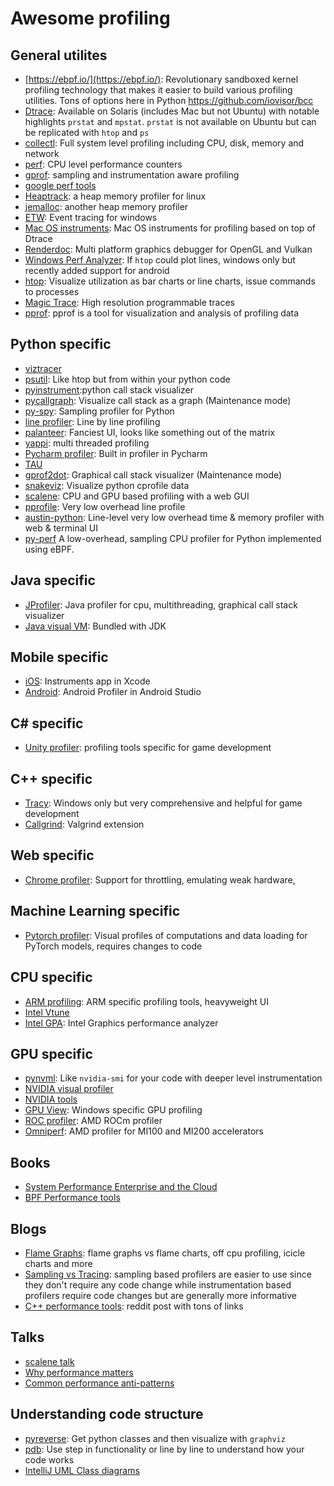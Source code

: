# Awesome profiling

## General utilites
* [https://ebpf.io/](https://ebpf.io/): Revolutionary sandboxed kernel profiling technology that makes it easier to build various profiling utilities. Tons of options here in Python https://github.com/iovisor/bcc
* [Dtrace](https://www.oracle.com/solaris/technologies/dtrace-tutorial.html): Available on Solaris (includes Mac but not Ubuntu) with notable highlights `prstat` and `mpstat`. `prstat` is not available on Ubuntu but can be replicated with `htop` and `ps`
* [collectl](http://collectl.sourceforge.net/Tutorial.html): Full system level profiling including CPU, disk, memory and network
* [perf](https://perf.wiki.kernel.org/index.php/Main_Page): CPU level performance counters
* [gprof](https://sourceware.org/binutils/docs/gprof/): sampling and instrumentation aware profiling
* [google perf tools](https://github.com/gperftools/gperftools)
* [Heaptrack](https://github.com/KDE/heaptrack): a heap memory profiler for linux
* [jemalloc](https://github.com/jemalloc/jemalloc): another heap memory profiler
* [ETW](https://docs.microsoft.com/en-us/windows-hardware/drivers/devtest/event-tracing-for-windows--etw-): Event tracing for windows
* [Mac OS instruments](https://knowledge.broadcom.com/external/article/180011/how-to-use-macintosh-xcodes-instruments.html): Mac OS instruments for profiling based on top of Dtrace
* [Renderdoc](https://github.com/baldurk/renderdoc): Multi platform graphics debugger for OpenGL and Vulkan
* [Windows Perf Analyzer](https://docs.microsoft.com/en-us/windows-hardware/test/wpt/windows-performance-analyzer): If `htop` could plot lines, windows only but recently added support for android
* [htop](https://htop.dev/): Visualize utilization as bar charts or line charts, issue commands to processes
* [Magic Trace](https://github.com/janestreet/magic-trace): High resolution programmable traces
* [pprof](https://github.com/google/pprof): pprof is a tool for visualization and analysis of profiling data

## Python specific
* [viztracer](https://github.com/gaogaotiantian/viztracer)
* [psutil](https://github.com/giampaolo/psutil): Like htop but from within your python code
* [pyinstrument](https://github.com/joerick/pyinstrument):python call stack visualizer
* [pycallgraph](https://github.com/gak/pycallgraph): Visualize call stack as a graph (Maintenance mode)
* [py-spy](https://github.com/benfred/py-spy): Sampling profiler for Python
* [line profiler](https://github.com/pyutils/line_profiler): Line by line profiling
* [palanteer](https://github.com/dfeneyrou/palanteer): Fanciest UI, looks like something out of the matrix
* [yappi](https://github.com/sumerc/yappi/): multi threaded profiling
* [Pycharm profiler](https://www.jetbrains.com/help/pycharm/profiler.html): Built in profiler in Pycharm
* [TAU](https://www.cs.uoregon.edu/research/tau/home.php)
* [gprof2dot](https://github.com/jrfonseca/gprof2dot): Graphical call stack visualizer (Maintenance mode)
* [snakeviz](https://jiffyclub.github.io/snakeviz/): Visualize python cprofile data
* [scalene](https://github.com/plasma-umass/scalene): CPU and GPU based profiling with a web GUI
* [pprofile](https://github.com/vpelletier/pprofile): Very low overhead line profile
* [austin-python](https://github.com/P403n1x87/austin-python): Line-level very low overhead time & memory profiler with web & terminal UI
* [py-perf](https://github.com/kakkoyun/py-perf) A low-overhead, sampling CPU profiler for Python implemented using eBPF.

## Java specific
* [JProfiler](https://www.ej-technologies.com/products/jprofiler/overview.html): Java profiler for cpu, multithreading, graphical call stack visualizer
* [Java visual VM](https://visualvm.github.io/download.html): Bundled with JDK

## Mobile specific
* [iOS](https://developer.apple.com/library/archive/documentation/ToolsLanguages/Conceptual/Xcode_Overview/MeasuringPerformance.html): Instruments app in Xcode
* [Android](https://developer.android.com/studio/profile/android-profiler): Android Profiler in Android Studio

## C# specific
* [Unity profiler](https://docs.unity3d.com/Manual/Profiler.html): profiling tools specific for game development

## C++ specific
* [Tracy](https://github.com/wolfpld/tracy): Windows only but very comprehensive and helpful for game development
* [Callgrind](https://valgrind.org/docs/manual/cl-manual.html): Valgrind extension

## Web specific
* [Chrome profiler](https://developer.chrome.com/docs/devtools/evaluate-performance/): Support for throttling, emulating weak hardware,

## Machine Learning specific
* [Pytorch profiler](https://pytorch.org/blog/introducing-pytorch-profiler-the-new-and-improved-performance-tool/): Visual profiles of computations and data loading for PyTorch models, requires changes to code

## CPU specific
* [ARM profiling](https://developer.arm.com/tools-and-software/server-and-hpc/debug-and-profile/arm-forge/arm-map/python-profiling): ARM specific profiling tools, heavyweight UI
* [Intel Vtune](https://www.intel.com/content/www/us/en/develop/documentation/vtune-help/top/analyze-performance/code-profiling-scenarios/python-code-analysis.html)
* [Intel GPA](https://www.intel.com/content/www/us/en/developer/tools/graphics-performance-analyzers/overview.html): Intel Graphics performance analyzer

## GPU specific
* [pynvml](https://github.com/gpuopenanalytics/pynvml): Like `nvidia-smi` for your code with deeper level instrumentation
* [NVIDIA visual profiler](https://developer.nvidia.com/nvidia-visual-profiler)
* [NVIDIA tools](https://developer.nvidia.com/tools-overview)
* [GPU View](https://docs.microsoft.com/en-us/windows-hardware/drivers/display/using-gpuview#:~:text=GPUView%20(GPUView.exe)%20is,processing%20on%20the%20video%20hardware.): Windows specific GPU profiling
* [ROC profiler](https://github.com/ROCm-Developer-Tools/rocprofiler): AMD ROCm profiler
* [Omniperf](https://github.com/AMDResearch/omniperf): AMD profiler for MI100 and MI200 accelerators

## Books
* [System Performance Enterprise and the Cloud](https://www.amazon.com/Systems-Performance-Enterprise-Brendan-Gregg/dp/0133390098)
* [BPF Performance tools](https://www.amazon.com/Performance-Tools-Addison-Wesley-Professional-Computing/dp/0136554822)

## Blogs
* [Flame Graphs](https://www.brendangregg.com/flamegraphs.html): flame graphs vs flame charts, off cpu profiling, icicle charts and more
* [Sampling vs Tracing](https://danluu.com/perf-tracing/): sampling based profilers are easier to use since they don't require any code change while instrumentation based profilers require code changes but are generally more informative
* [C++ performance tools](https://www.reddit.com/r/cpp/comments/7kurp6/comment/drhpyfh/?utm_source=share&utm_medium=web2x&context=3): reddit post with tons of links

## Talks
* [scalene talk](https://www.youtube.com/watch?v=5iEf-_7mM1k)
* [Why performance matters](https://www.youtube.com/watch?v=r-TLSBdHe1A&)
* [Common performance anti-patterns](https://www.youtube.com/watch?v=YY7yJHo0M5I)

## Understanding code structure
* [pyreverse](https://www.redshiftzero.com/pyreverse-uml/): Get python classes and then visualize with `graphviz`
* [pdb](https://stackoverflow.com/questions/4929251/how-to-step-through-python-code-to-help-debug-issues): Use step in functionality or line by line to understand how your code works
* [IntelliJ UML Class diagrams](https://www.jetbrains.com/help/idea/class-diagram.html)
